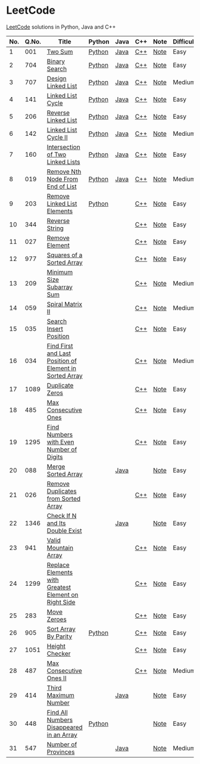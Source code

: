 # LeetCode

[LeetCode](https://leetcode.com/) solutions in Python, Java and C++

| No.  | Q.No. | Title                                                        | Python                                                       | Java                                                         | C++                                                          | Note                                                         | Difficulty | Tag           |
| ---- | ----- | ------------------------------------------------------------ | ------------------------------------------------------------ | ------------------------------------------------------------ | ------------------------------------------------------------ | ------------------------------------------------------------ | ---------- | ------------- |
| 1    | 001   | [Two Sum](https://leetcode.com/problems/two-sum)             | [Python](001.%20Two%20Sum/solution.py)                       | [Java](001.%20Two%20Sum/solution.java)                       | [C++](001.%20Two%20Sum/solution.cpp)                         | [Note](001.%20Two%20Sum)                                     | Easy       | `Mapping`     |
| 2    | 704   | [Binary Search](https://leetcode.com/problems/binary-search/) | [Python](704.%20Binary%20Search/solution.py)                 | [Java](704.%20Binary%20Search/solution.java)                 | [C++](704.%20Binary%20Search/solution.cpp)                   | [Note](704.%20Binary%20Search)                               | Easy       | `Serching`    |
| 3    | 707   | [Design Linked List](https://leetcode.com/problems/design-linked-list/) | [Python](707.%20Design%20Linked%20List/solution.py)          | [Java](707.%20Design%20Linked%20List/solution.java)          | [C++](707.%20Design%20Linked%20List/solution.cpp)            | [Note](707.%20Design%20Linked%20List)                        | Medium     | `Linked List` |
| 4    | 141   | [Linked List Cycle](https://leetcode.com/problems/linked-list-cycle/) | [Python](141.%20Linked%20List%20Cycle/solution.py)           | [Java](141.%20Linked%20List%20Cycle/solution.java)           | [C++](141.%20Linked%20List%20Cycle/solution.cpp)             | [Note](141.%20Linked%20List%20Cycle)                         | Easy       | `Linked List` |
| 5    | 206   | [Reverse Linked List](https://leetcode.com/problems/reverse-linked-list/) | [Python](206.%20Reverse%20Linked%20List/solution.py)         | [Java](206.%20Reverse%20Linked%20List/solution.java)         | [C++](206.%20Reverse%20Linked%20List/solution.cpp)           | [Note](206.%20Reverse%20Linked%20List)                       | Easy       | `Linked List` |
| 6    | 142   | [Linked List Cycle II](https://leetcode.com/problems/linked-list-cycle-ii/) | [Python](142.%20Linked%20List%20Cycle%20II/solution.py)      | [Java](142.%20Linked%20List%20Cycle%20II/solution.java)      | [C++](142.%20Linked%20List%20Cycle%20II/solution.cpp)        | [Note](142.%20Linked%20List%20Cycle%20II)                    | Medium     | `Linked List` |
| 7    | 160   | [Intersection of Two Linked Lists](https://leetcode.com/problems/intersection-of-two-linked-lists/) | [Python](160.%20Intersection%20of%20Two%20Linked%20Lists/solution.py) | [Java](160.%20Intersection%20of%20Two%20Linked%20Lists/solution.java) | [C++](160.%20Intersection%20of%20Two%20Linked%20Lists/solution.cpp) | [Note](160.%20Intersection%20of%20Two%20Linked%20Lists)      | Easy       | `Linked List` |
| 8    | 019   | [Remove Nth Node From End of List](https://leetcode.com/problems/remove-nth-node-from-end-of-list/) | [Python](019.%20Remove%20Nth%20Node%20From%20End%20of%20List/solution.py) | [Java](019.%20Remove%20Nth%20Node%20From%20End%20of%20List/solution.java) | [C++](019.%20Remove%20Nth%20Node%20From%20End%20of%20List/solution.cpp) | [Note](019.%20Remove%20Nth%20Node%20From%20End%20of%20List)  | Medium     | `Linked List` |
| 9    | 203   | [Remove Linked List Elements](https://leetcode.com/problems/remove-linked-list-elements/) | [Python](203.%20Remove%20Linked%20List%20Elements/solution.py) |                                                              | [C++](203.%20Remove%20Linked%20List%20Elements/solution.cpp) | [Note](203.%20Remove%20Linked%20List%20Elements)             | Easy       | `Linked List` |
| 10   | 344   | [Reverse String](https://leetcode.com/problems/reverse-string/) |                                                              |                                                              | [C++](344.%20Reverse%20String/solution.cpp)                  | [Note](344.%20Reverse%20String)                              | Easy       | `Array`       |
| 11   | 027   | [Remove Element](https://leetcode.com/problems/remove-element/) |                                                              |                                                              | [C++](027.%20Remove%20Element/solution.cpp)                  | [Note](027.%20Remove%20Element)                              | Easy       | `Array`       |
| 12   | 977   | [Squares of a Sorted Array](https://leetcode.com/problems/squares-of-a-sorted-array/) |                                                              |                                                              | [C++](977.%20Squares%20of%20a%20Sorted%20Array/solution.cpp) | [Note](977.%20Squares%20of%20a%20Sorted%20Array)             | Easy       | `Array`       |
| 13   | 209   | [Minimum Size Subarray Sum](https://leetcode.com/problems/minimum-size-subarray-sum/) |                                                              |                                                              | [C++](209.%20Minimum%20Size%20Subarray%20Sum/solution.cpp)   | [Note](209.%20Minimum%20Size%20Subarray%20Sum)               | Medium     | `Array`       |
| 14   | 059   | [Spiral Matrix II](https://leetcode.com/problems/spiral-matrix-ii/) |                                                              |                                                              | [C++](059.%20Spiral%20Matrix%20II/solution.cpp)              | [Note](059.%20Spiral%20Matrix%20II)                          | Medium     | `Array`       |
| 15   | 035   | [Search Insert Position](https://leetcode.com/problems/search-insert-position/) |                                                              |                                                              | [C++](035.%20Search%20Insert%20Position/solution.cpp)        | [Note](035.%20Search%20Insert%20Position)                    | Easy       | `Array`       |
| 16   | 034   | [Find First and Last Position of Element in Sorted Array](https://leetcode.com/problems/find-first-and-last-position-of-element-in-sorted-array/) |                                                              |                                                              | [C++](034.%20Find%20First%20and%20Last%20Position%20of%20Element%20in%20Sorted%20Array/solution.cpp) | [Note](034.%20Find%20First%20and%20Last%20Position%20of%20Element%20in%20Sorted%20Array) | Medium     | `Array`       |
| 17   | 1089  | [Duplicate Zeros](https://leetcode.com/problems/duplicate-zeros/) |                                                              |                                                              | [C++](1089.%20Duplicate%20Zeros/solution.cpp)                | [Note](1089.%20Duplicate%20Zeros)                            | Easy       | `Array`       |
| 18   | 485   | [Max Consecutive Ones](https://leetcode.com/problems/max-consecutive-ones/) |                                                              |                                                              | [C++](485.%20Max%20Consecutive%20Ones/solution.cpp)          | [Note](485.%20Max%20Consecutive%20Ones)                      | Easy       | `Array`       |
| 19   | 1295  | [Find Numbers with Even Number of Digits](https://leetcode.com/problems/find-numbers-with-even-number-of-digits/) |                                                              |                                                              | [C++](1295.%20Find%20Numbers%20with%20Even%20Number%20of%20Digits/solution.cpp) | [Note](1295.%20Find%20Numbers%20with%20Even%20Number%20of%20Digits) | Easy       | `Array`       |
| 20   | 088   | [Merge Sorted Array](https://leetcode.com/problems/merge-sorted-array/) |                                                              | [Java](088.%20Merge%20Sorted%20Array/solution.java)          |                                                              | [Note](088.%20Merge%20Sorted%20Array)                        | Easy       | `Array`       |
| 21   | 026   | [Remove Duplicates from Sorted Array](https://leetcode.com/problems/remove-duplicates-from-sorted-array/) |                                                              |                                                              | [C++](026.%20Remove%20Duplicates%20from%20Sorted%20Array/solution.cpp) | [Note](026.%20Remove%20Duplicates%20from%20Sorted%20Arrayy)  | Easy       | `Array`       |
| 22   | 1346  | [Check If N and Its Double Exist](https://leetcode.com/problems/check-if-n-and-its-double-exist/) |                                                              | [Java](1346.%20Check%20If%20N%20and%20Its%20Double%20Exist/solution.java) |                                                              | [Note](1346.%20Check%20If%20N%20and%20Its%20Double%20Exist)  | Easy       | `Array`       |
| 23   | 941   | [Valid Mountain Array](https://leetcode.com/problems/valid-mountain-array/) |                                                              |                                                              | [C++](941.%20Valid%20Mountain%20Array/solution.cpp)          | [Note](941.%20Valid%20Mountain%20Array)                      | Easy       | `Array`       |
| 24   | 1299  | [Replace Elements with Greatest Element on Right Side](https://leetcode.com/problems/replace-elements-with-greatest-element-on-right-side//) |                                                              |                                                              | [C++](1299.%20Replace%20Elements%20with%20Greatest%20Element%20on%20Right%20Side/solution.cpp) | [Note](1299.%20Replace%20Elements%20with%20Greatest%20Element%20on%20Right%20Side) | Easy       | `Array`       |
| 25   | 283   | [Move Zeroes](https://leetcode.com/problems/move-zeroes/)    |                                                              |                                                              | [C++](283.%20Move%20Zeroes/solution.cpp)                     | [Note](283.%20Move%20Zeroes)                                 | Easy       | `Array`       |
| 26   | 905   | [Sort Array By Parity](https://leetcode.com/problems/sort-array-by-parity/) | [Python](905.%20Sort%20Array%20By%20Parity/solution.py)      |                                                              | [C++](905.%20Sort%20Array%20By%20Parity/solution.cpp)        | [Note](905.%20Sort%20Array%20By%20Parity)                    | Easy       | `Array`       |
| 27   | 1051  | [Height Checker](https://leetcode.com/problems/height-checker/) |                                                              |                                                              | [C++](1051.%20Height%20Checker/solution.cpp)                 | [Note](1051.%20Height%20Checker)                             | Easy       | `Array`       |
| 28   | 487   | [Max Consecutive Ones II](https://leetcode.com/problems/max-consecutive-ones-ii/) |                                                              |                                                              | [C++](487.%20Max%20Consecutive%20Ones%20II/solution.cpp)     | [Note](487.%20Max%20Consecutive%20Ones%20II)                 | Medium     | `Array`       |
| 29   | 414   | [Third Maximum Number](https://leetcode.com/problems/third-maximum-number/) |                                                              | [Java](414.%20Third%20Maximum%20Number/solution.java)        |                                                              | [Note](414.%20Third%20Maximum%20Number)                      | Easy       | `Array`       |
| 30   | 448   | [Find All Numbers Disappeared in an Array](https://leetcode.com/problems/find-all-numbers-disappeared-in-an-array/) | [Python](448.%20Find%20All%20Numbers%20Disappeared%20in%20an%20Array/solution.py) |                                                              |                                                              | [Note](448.%20Find%20All%20Numbers%20Disappeared%20in%20an%20Arrayr) | Easy       | `Array`       |
| 31   | 547   | [Number of Provinces](https://leetcode.com/problems/number-of-provinces/) |                                                              | [Java](547.%20Number%20of%20Provinces/solution.java)         |                                                              | [Note](547.%20Number%20of%20Provinces)                       | Medium     | `Graph`       |


